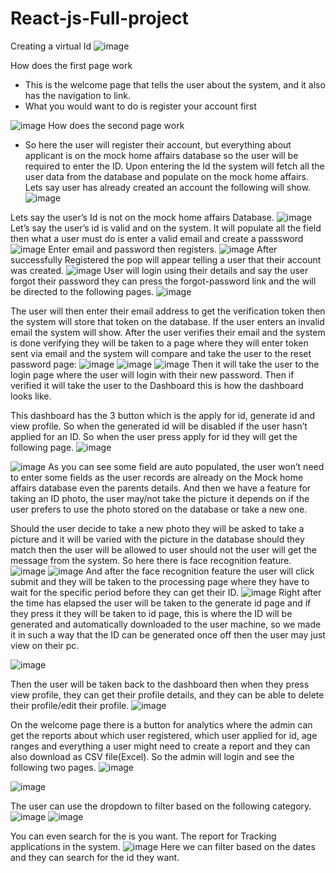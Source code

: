 # React-js-Full-project
Creating a virtual Id 
![image](https://github.com/user-attachments/assets/a371406c-645f-4623-b752-fadadb61678e)

How does the first page work
-	This is the welcome page that tells the user about the system, and it also has the navigation to link.
-	What you would want to do is register your account first

![image](https://github.com/user-attachments/assets/545f92ce-1d14-46a4-b4f9-f8776ffd3357)
How does the second page work
-	So here the user will register their account, but everything about applicant is on the mock home affairs database so the user will be required to enter the ID. Upon entering the Id the system will fetch all the user data from the database and populate on the mock home affairs.
Lets say user has already created an account the following will show.
   ![image](https://github.com/user-attachments/assets/b3db7211-1295-48b0-9ec5-4a8fbeeaa286)

Lets say the user’s Id is not on the mock home affairs Database.
    ![image](https://github.com/user-attachments/assets/e1c2dfb8-cec7-4b39-ae41-221cbd95682c)
Let’s say the user’s id is valid and on the system. It will populate all the field then what a user must do is enter a valid email and create a passsword
    ![image](https://github.com/user-attachments/assets/090b2a05-f496-4699-b442-e9d73680ad2c)
Enter email and password then registers.
    ![image](https://github.com/user-attachments/assets/9f83d1da-2375-49cd-89b2-3e0a6341be71)
After successfully Registered the pop will appear telling a user that their account was created.
    ![image](https://github.com/user-attachments/assets/2ea7c6a4-29f9-480c-bdbe-a67f61260788)
User will login using their details and say the user forgot their password they can press the forgot-password link and the will be directed to the following pages.
    ![image](https://github.com/user-attachments/assets/98454dc0-f39f-465d-b3e4-d8ef7ee99392)

The user will then enter their email address to get the verification token then the system will store that token on the database. 
If the user enters an invalid email the system will show.
After the user verifies their email and the system is done verifying they will be taken to a page where they will enter token sent via email and the system will compare and take the user to the reset password page:
   ![image](https://github.com/user-attachments/assets/f309f8ae-9303-4a74-9cde-a582803bb0e9)
   ![image](https://github.com/user-attachments/assets/c5159047-d127-4ff3-b150-37c1332653b5)
   ![image](https://github.com/user-attachments/assets/5506cfe2-fb97-423f-b923-5904ffa95b94)
Then it will take the user to the login page where the user will login with their new password. Then if verified it will take the user to the Dashboard this is how the dashboard looks like.
   
This dashboard has the 3 button which is the apply for id, generate id and view profile.
So when the generated id will be disabled if the user hasn’t applied for an ID. So when the user press apply for id they will get the following page.
![image](https://github.com/user-attachments/assets/80e62a2e-126f-4109-9097-6ebf8a5b465a)

![image](https://github.com/user-attachments/assets/d578b5f9-bc4c-4f29-8e19-426fe78468f3)
As you can see some field are auto populated, the user won’t need to enter some fields as the user records are already on the Mock home affairs database even the parents details. 
And then we have a feature for taking an ID photo, the user may/not take the picture it depends on if the user prefers to use the photo stored on the database or take a new one.

Should the user decide to take a new photo they will be asked to take a picture and it will be varied with the picture in the database should they match then the user will be allowed to user should not the user will get the message from the system. So here there is face recognition feature.
![image](https://github.com/user-attachments/assets/a7daa2e6-f0d9-4a44-b3f8-99170b592d6c)
![image](https://github.com/user-attachments/assets/bed86086-f4c7-4d3d-a753-01839d0ab7c9)
And after the face recognition feature the user will click submit and they will be taken to the processing page where they have to wait for the specific period before they can get their ID. 
![image](https://github.com/user-attachments/assets/6d412963-98aa-4a2a-a43a-db0ac6b0c781)
Right after the time has elapsed the user will be taken to the generate id page and if they press it they will be taken to id page, this is where the ID will be generated and automatically downloaded to the user machine, so we made it in such a way that the ID can be generated once off then the user may just view on their pc.

![image](https://github.com/user-attachments/assets/209a4280-6391-4685-94d4-cdde4db5103f)

Then the user will be taken back to the dashboard then when they press view profile, they can get their profile details, and they can be able to delete their profile/edit their profile.
![image](https://github.com/user-attachments/assets/58532587-218f-4c0d-b757-bc99c160df5d)

On the welcome page there is a button for analytics where the admin can get the reports about which user registered, which user applied for id, age ranges and everything a user might need to create a report and they can also download as CSV file(Excel).
So the admin will login and see the following two pages.
![image](https://github.com/user-attachments/assets/af1df59d-97a9-4b2d-9c35-85a40ce8a31f)

![image](https://github.com/user-attachments/assets/2c67374f-2558-4bd1-b4d6-0413500ecd42)

The user can use the dropdown to filter based on the following category.
![image](https://github.com/user-attachments/assets/63d98301-cd88-4cfd-a543-9969dd1a107f)
![image](https://github.com/user-attachments/assets/a1ae2db1-ae13-4e9f-994f-ed4534d2bfc6)

You can even search for the is you want.
The report for Tracking applications in the system.
![image](https://github.com/user-attachments/assets/3b624c7c-7df8-49a5-8920-f7230422ae1b)
Here we can filter based on the dates and they can search for the id they want.


















  



